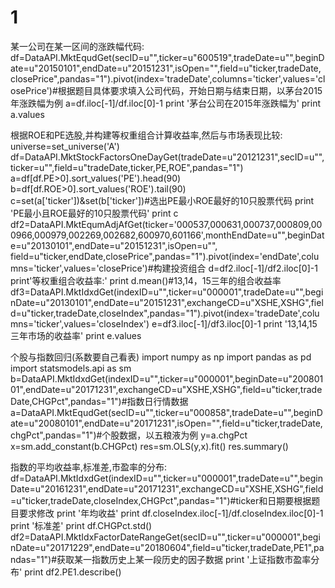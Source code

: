 # 1

某一公司在某一区间的涨跌幅代码:
df=DataAPI.MktEqudGet(secID=u"",ticker=u"600519",tradeDate=u"",beginDate=u"20150101",endDate=u"20151231",isOpen="",field=u"ticker,tradeDate,closePrice",pandas="1").pivot(index='tradeDate',columns='ticker',values='closePrice')#根据题目具体要求填入公司代码，开始日期与结束日期，以茅台2015年涨跌幅为例
a=df.iloc[-1]/df.iloc[0]-1
print '茅台公司在2015年涨跌幅为'
print a.values

根据ROE和PE选股,并构建等权重组合计算收益率,然后与市场表现比较:
universe=set_universe('A')
df=DataAPI.MktStockFactorsOneDayGet(tradeDate=u"20121231",secID=u"",ticker=u"",field=u"tradeDate,ticker,PE,ROE",pandas="1")
a=df[df.PE>0].sort_values('PE').head(90)
b=df[df.ROE>0].sort_values('ROE').tail(90)
c=set(a['ticker'])&set(b['ticker'])#选出PE最小ROE最好的10只股票代码
print 'PE最小且ROE最好的10只股票代码'
print c
df2=DataAPI.MktEqumAdjAfGet(ticker='000537,000631,000737,000809,000966,000979,002269,002682,600970,601166',monthEndDate=u"",beginDate=u"20130101",endDate=u"20151231",isOpen=u"",
field=u"ticker,endDate,closePrice",pandas="1").pivot(index='endDate',columns='ticker',values='closePrice')#构建投资组合
d=df2.iloc[-1]/df2.iloc[0]-1
print'等权重组合收益率:'
print d.mean()#13,14，15三年的组合收益率
df3=DataAPI.MktIdxdGet(indexID=u"",ticker=u"000001",tradeDate=u"",beginDate=u"20130101",endDate=u"20151231",exchangeCD=u"XSHE,XSHG",field=u"ticker,tradeDate,closeIndex",pandas="1").pivot(index='tradeDate',columns='ticker',values='closeIndex')
e=df3.iloc[-1]/df3.iloc[0]-1
print '13,14,15三年市场的收益率'
print e.values

个股与指数回归(系数要自己看表)
import numpy as np
import pandas as pd
import statsmodels.api as sm 
b=DataAPI.MktIdxdGet(indexID=u"",ticker=u"000001",beginDate=u"20080101",endDate=u"20171231",exchangeCD=u"XSHE,XSHG",field=u"ticker,tradeDate,CHGPct",pandas="1")#指数日行情数据
a=DataAPI.MktEqudGet(secID=u"",ticker=u"000858",tradeDate=u"",beginDate=u"20080101",endDate=u"20171231",isOpen="",field=u"ticker,tradeDate,chgPct",pandas="1")#个股数据，以五粮液为例
y=a.chgPct
x=sm.add_constant(b.CHGPct)
res=sm.OLS(y,x).fit()
res.summary()

指数的平均收益率,标准差,市盈率的分布:
df=DataAPI.MktIdxdGet(indexID=u"",ticker=u"000001",tradeDate=u"",beginDate=u"20161231",endDate=u"20171231",exchangeCD=u"XSHE,XSHG",field=u"ticker,tradeDate,closeIndex,CHGPct",pandas="1")#ticker和日期要根据题目要求修改
print '年均收益' 
print df.closeIndex.iloc[-1]/df.closeIndex.iloc[0]-1
print '标准差'
print df.CHGPct.std()
df2=DataAPI.MktIdxFactorDateRangeGet(secID=u"",ticker=u"000001",beginDate=u"20171229",endDate=u"20180604",field=u"ticker,tradeDate,PE1",pandas="1")#获取某一指数历史上某一段历史的因子数据
print '上证指数市盈率分布'
print df2.PE1.describe()